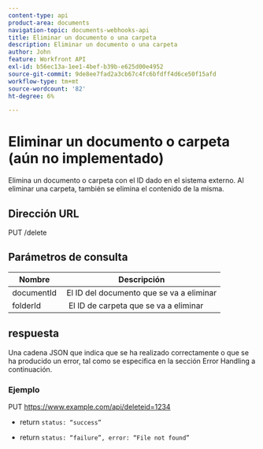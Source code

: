 ```yaml
---
content-type: api
product-area: documents
navigation-topic: documents-webhooks-api
title: Eliminar un documento o una carpeta
description: Eliminar un documento o una carpeta
author: John
feature: Workfront API
exl-id: b56ec13a-1ee1-4bef-b39b-e625d00e4952
source-git-commit: 9de8ee7fad2a3cb67c4fc6bfdff4d6ce50f15afd
workflow-type: tm+mt
source-wordcount: '82'
ht-degree: 6%

---
```



# Eliminar un documento o carpeta (aún no implementado)

Elimina un documento o carpeta con el ID dado en el sistema externo. Al eliminar una carpeta, también se elimina el contenido de la misma.

## Dirección URL

PUT /delete

## Parámetros de consulta

| Nombre  | Descripción |
|---|---|
| documentId  | El ID del documento que se va a eliminar |
| folderId  |  El ID de carpeta que se va a eliminar |



## respuesta

Una cadena JSON que indica que se ha realizado correctamente o que se ha producido un error, tal como se especifica en la sección Error Handling a continuación.

### Ejemplo

PUT https://www.example.com/api/deleteid=1234
* return `status: “success”`

* return `status: “failure”, error: “File not found”`
